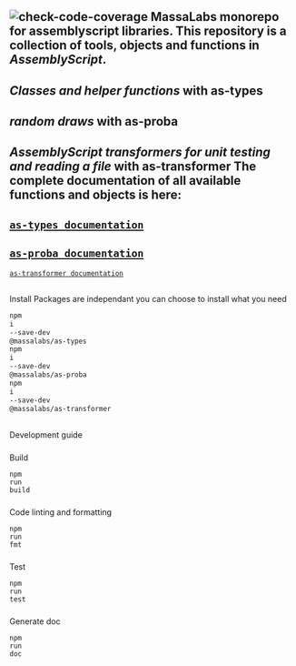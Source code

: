 #
![check-code-coverage](https://img.shields.io/badge/coverage-71%25-orange)
**MassaLabs**
monorepo
for
assemblyscript
libraries.
This
repository
is
a
collection
of
tools,
objects
and
functions
in
*AssemblyScript*.
-
*Classes
and
helper
functions*
with
**as-types**
-
*random
draws*
with
**as-proba**
-
*AssemblyScript
transformers
for
unit
testing
and
reading
a
file*
with
**as-transformer**
The
complete
documentation
of
all
available
functions
and
objects
is
here:
-
[`as-types
documentation`](https://as-types.docs.massa.net)
-
[`as-proba
documentation`](https://as-proba.docs.massa.net)
-
[`as-transformer
documentation`](https://as-transformer.docs.massa.net)
##
Install
Packages
are
independant
you
can
choose
to
install
what
you
need
```sh
npm
i
--save-dev
@massalabs/as-types
npm
i
--save-dev
@massalabs/as-proba
npm
i
--save-dev
@massalabs/as-transformer
```
##
Development
guide
###
Build
```plain
npm
run
build
```
###
Code
linting
and
formatting
```plain
npm
run
fmt
```
###
Test
```plain
npm
run
test
```
###
Generate
doc
```plain
npm
run
doc
```
